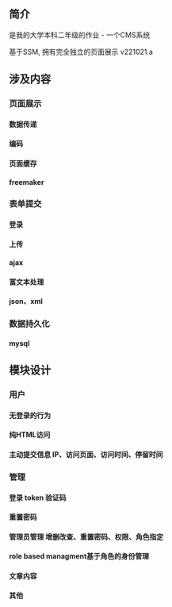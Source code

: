 ## 简介  
是我的大学本科二年级的作业 - 一个CMS系统

基于SSM, 拥有完全独立的页面展示
v221021.a

## 涉及内容
### 页面展示
#### 数据传递
#### 编码
#### 页面缓存
#### freemaker

### 表单提交
#### 登录
#### 上传
#### ajax
#### 富文本处理
#### json、xml

### 数据持久化
#### mysql

## 模块设计
### 用户
#### 无登录的行为
#### 纯HTML访问
#### 主动提交信息  IP、访问页面、访问时间、停留时间

### 管理
#### 登录 token 验证码
#### 重置密码
#### 管理员管理 增删改查、重置密码、权限、角色指定
#### role based managment基于角色的身份管理  
#### 文章内容
#### 其他
